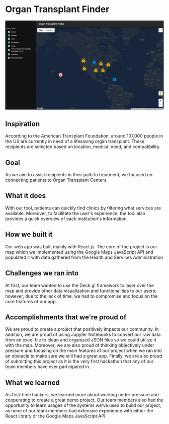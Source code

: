 # Organ Transplant Finder

![Screenshot Example](/screenshot.png)

## Inspiration
According to the American Transplant Foundation, around 107,000 people in the US are currently in need of a lifesaving organ transplant. These recipients are selected based on location, medical need, and compatibility.

## Goal
As we aim to assist recipients in their path to treatment, we focused on connecting patients to Organ Transplant Centers.

## What it does
With our tool, patients can quickly find clinics by filtering what services are available. Moreover, to facilitate the user's experience, the tool also provides a quick overview of each institution's information.

## How we built it
Our web app was built mainly with React.js. The core of the project is our map which we implemented using the Google Maps JavaScript API and populated it with data gathered from the Health and Services Administration

## Challenges we ran into
At first, our team wanted to use the Deck.gl framework to layer over the map and provide other data visualization and functionalities to our users; however, due to the lack of time, we had to compromise and focus on the core features of our app.

## Accomplishments that we're proud of
We are proud to create a project that positively impacts our community. In addition, we are proud of using Jupyter Notebooks to convert our raw data from an excel file to clean and organized JSON files so we could utilize it with the map. Moreover, we are also proud of thinking objectively under pressure and focusing on the main features of our project when we ran into an obstacle to make sure we still had a great app. Finally, we are also proud of submitting this project as it is the very first hackathon that any of our team members have ever participated in.

## What we learned
As first-time hackers, we learned more about working under pressure and cooperating to create a great demo project. Our team members also had the opportunity to learn usages of the systems we've used to build our project, as none of our team members had extensive experience with either the React library or the Google Maps JavaScript API.